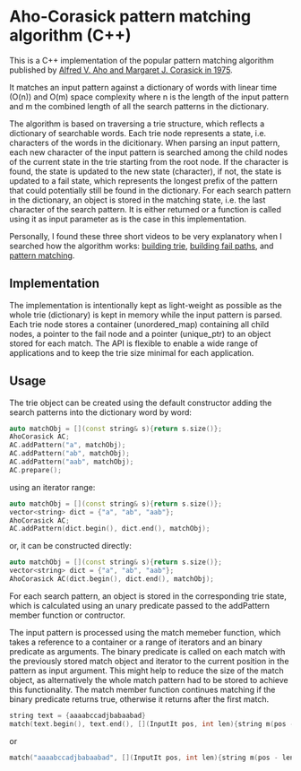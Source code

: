 # Aho-Corasick pattern matching algorithm (C++)

This is a C++ implementation of the popular pattern matching algorithm 
published by [Alfred V. Aho and Margaret J. Corasick in 1975](https://dl.acm.org/doi/10.1145/360825.360855).

It matches an input pattern against a dictionary of words with linear time (O(n)) and O(m) space
complexity where n is the length of the input pattern and m the combined length of all the search patterns in the dictionary.

The algorithm is based on traversing a trie structure, which reflects a dictionary of searchable words.
Each trie node represents a state, i.e. characters of the words in the dicitionary.
When parsing an input pattern, each new character of the input pattern is searched 
among the child nodes of the current state in the trie starting from the root node.
If the character is found, the state is updated to the new state (character), if not, the state is updated to a fail state, 
which represents the longest prefix of the pattern that could potentially still be found in the dictionary.
For each search pattern in the dictionary, an object is stored in the matching state, i.e. the last character of the search pattern.
It is either returned or a function is called using it as input parameter as is the case in this implementation.

Personally, I found these three short videos to be very explanatory when I searched how the algorithm works: [building trie](https://www.youtube.com/watch?v=ePafMI_rSJg), [building fail paths](https://www.youtube.com/watch?v=qPyhPXPl3T4), and [pattern matching](https://www.youtube.com/watch?v=IcXimoT_YXA).

## Implementation

The implementation is intentionally kept as light-weight as possible as the whole trie 
(dictionary) is kept in memory while the input pattern is parsed. Each trie node stores a container (unordered_map)
containing all child nodes, a pointer to the fail node and a pointer (unique_ptr) to an object stored for each match.
The API is flexible to enable a wide range of applications and to keep the trie size minimal for each application.

## Usage

The trie object can be created using the default constructor adding the search patterns into the dictionary word by word:

```cpp
auto matchObj = [](const string& s){return s.size()};
AhoCorasick AC;
AC.addPattern("a", matchObj);
AC.addPattern("ab", matchObj);
AC.addPattern("aab", matchObj);
AC.prepare();
```

using an iterator range:

```cpp
auto matchObj = [](const string& s){return s.size()};
vector<string> dict = {"a", "ab", "aab"};
AhoCorasick AC;
AC.addPattern(dict.begin(), dict.end(), matchObj);
```

or, it can be constructed directly:

```cpp
auto matchObj = [](const string& s){return s.size()};
vector<string> dict = {"a", "ab", "aab"};
AhoCorasick AC(dict.begin(), dict.end(), matchObj);
```

For each search pattern, an object is stored in the corresponding trie state, 
which is calculated using an unary predicate passed to the addPattern member function or contructor.

The input pattern is processed using the match memeber function, which 
takes a reference to a container or a range of iterators and an binary predicate as arguments.
The binary predicate is called on each match with the previously stored match object and iterator
to the current position in the pattern as input argument. This might help to reduce the size of the match object, as alternatively the whole match pattern had to be stored to achieve this functionality. The match member function continues matching if the binary predicate returns true, otherwise it returns after the first match.

```cpp
string text = {aaaabccadjbabaabad}
match(text.begin(), text.end(), [](InputIt pos, int len){string m(pos - len, pos); cout << m << endl; return true;});
```

or 

```cpp
match("aaaabccadjbabaabad", [](InputIt pos, int len){string m(pos - len, pos); cout << m << endl; return true;});
```
